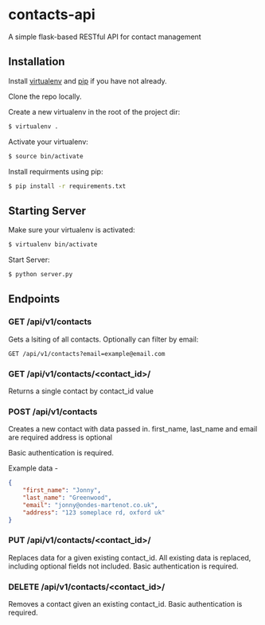 # contacts-api 

A simple flask-based RESTful API for contact management

## Installation

Install [virtualenv](https://virtualenv.pypa.io/en/stable/installation/) and [pip](https://pip.pypa.io/en/stable/installing/) if you have not already. 

Clone the repo locally. 

Create a new virtualenv in the root of the project dir:

```bash
$ virtualenv .
```

Activate your virtualenv:

```bash
$ source bin/activate
```

Install requirments using pip:

```bash
$ pip install -r requirements.txt
```

## Starting Server

Make sure your virtualenv is activated:

```bash
$ virtualenv bin/activate
```

Start Server:

```bash
$ python server.py
```

## Endpoints

### GET /api/v1/contacts

Gets a lsiting of all contacts. 
Optionally can filter by email:

```
GET /api/v1/contacts?email=example@email.com
```

### GET /api/v1/contacts/<contact_id>/

Returns a single contact by contact_id value

### POST /api/v1/contacts

Creates a new contact with data passed in.
first_name, last_name and email are required
address is optional

Basic authentication is required.

Example data - 

```json
{
    "first_name": "Jonny",
    "last_name": "Greenwood",
    "email": "jonny@ondes-martenot.co.uk",
    "address": "123 someplace rd, oxford uk"
}
```

### PUT /api/v1/contacts/<contact_id>/

Replaces data for a given existing contact_id.
All existing data is replaced, including optional fields not included. 
Basic authentication is required.

### DELETE /api/v1/contacts/<contact_id>/

Removes a contact given an existing contact_id.
Basic authentication is required.
